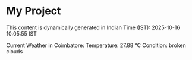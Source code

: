 # My Project

This content is dynamically generated in Indian Time (IST): 2025-10-16 10:05:55 IST


Current Weather in Coimbatore:
Temperature: 27.88 °C
Condition: broken clouds
